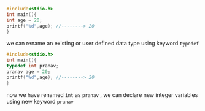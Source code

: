 ```c
#include<stdio.h>
int main(){
int age = 20;
printf("%d",age); //--------> 20
}
```

we can rename an existing or user defined data type using keyword `typedef`

```c
#include<stdio.h>
int main(){
typedef int pranav;
pranav age = 20;
printf("%d",age); //--------> 20
}
```

 now we have renamed `int` as `pranav` , we can declare new integer variables using new keyword `pranav`
 